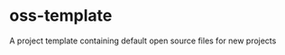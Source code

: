 <!--
SPDX-FileCopyrightText: 2025 OSS United <https://ossunited.org>

SPDX-License-Identifier: GPL-3.0-only
-->

# oss-template

A project template containing default open source files for new projects
